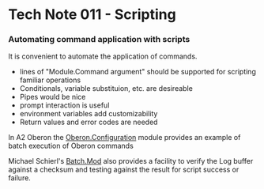 # Tech Note 011 - Scripting
### Automating command application with scripts

It is convenient to automate the application of commands.

* lines of "Module.Command argument" should be supported for scripting familiar operations
* Conditionals, variable substituion, etc. are desireable
* Pipes would be nice
* prompt interaction is useful
* environment variables add customizability
* Return values and error codes are needed 

In A2 Oberon the [Oberon.Configuration](https://en.wikibooks.org/wiki/Oberon/A2/Oberon.Configuration.Mod) module provides an example of batch execution of Oberon commands

Michael Schierl's [Batch.Mod](https://github.com/schierlm/OberonEmulator/blob/a57f61ecca3aeb241004b6d5c48261ce20d5f03d/Oberon/Batch.Mod.txt) also provides a facility to verify the Log buffer against a checksum and testing against the result for script success or failure.



